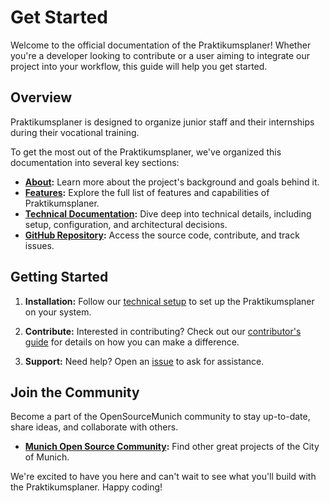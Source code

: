 # Get Started

Welcome to the official documentation of the Praktikumsplaner! Whether you're a developer looking to contribute or a user aiming to integrate our project into your workflow, this guide will help you get started.

## Overview

Praktikumsplaner is designed to organize junior staff and their internships during their vocational training. 

To get the most out of the Praktikumsplaner, we've organized this documentation into several key sections:

- **[About](/about/):** Learn more about the project's background and goals behind it.
- **[Features](/features/):** Explore the full list of features and capabilities of Praktikumsplaner.
- **[Technical Documentation](/documentation/):** Dive deep into technical details, including setup, configuration, and architectural decisions.
- **[GitHub Repository](https://github.com/it-at-m/Praktikumsplaner):** Access the source code, contribute, and track issues.

## Getting Started

1. **Installation:** Follow our [technical setup](/documentation/guides/technical-setup) to set up the Praktikumsplaner on your system.

2. **Contribute:** Interested in contributing? Check out our [contributor's guide](/contribute/) for details on how you can make a difference.

3. **Support:** Need help? Open an [issue](https://github.com/it-at-m/Praktikumsplaner/issues/new/choose) to ask for assistance.

## Join the Community

Become a part of the OpenSourceMunich community to stay up-to-date, share ideas, and collaborate with others.

- **[Munich Open Source Community](https://opensource.muenchen.de/):** Find other great projects of the City of Munich.

We're excited to have you here and can't wait to see what you'll build with the Praktikumsplaner. Happy coding!

